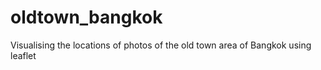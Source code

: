 # oldtown_bangkok
 
 Visualising the locations of photos of the old town area of Bangkok using leaflet
